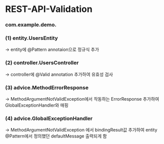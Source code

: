 # REST-API-Validation


### com.example.demo.

### (1) entity.UsersEntity
  -> entity에 @Pattern annotaion으로 정규식 추가

### (2) controller.UsersController
  -> controller에 @Valid annotation 추가하여 유효성 검사

### (3) advice.MethodErrorResponse
  -> MethodArgumentNotValidException에서 작동하는 ErrorResponse 추가하여 GlobalExceptionHandler와 매핑

### (4) advice.GlobalExceptionHandler
  -> MethodArgumentNotValidException 에서 bindingResult값 추가하여 entity @Pattern에서 정의했던 defaultMessage 출력되게 함
